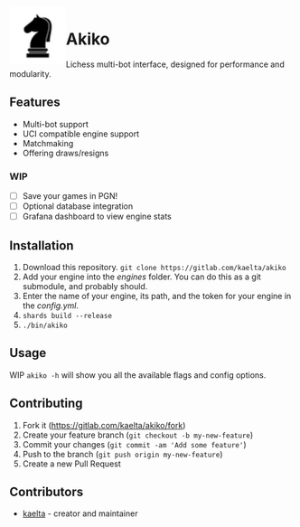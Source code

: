 <img align="left" width="100" padding-right="6px" height="100" src="./readme/logo.png">

# Akiko

Lichess multi-bot interface, designed for performance and modularity.

## Features

- Multi-bot support
- UCI compatible engine support
- Matchmaking
- Offering draws/resigns

### WIP

- [ ] Save your games in PGN!
- [ ] Optional database integration
- [ ] Grafana dashboard to view engine stats

## Installation

1. Download this repository. `git clone https://gitlab.com/kaelta/akiko`
2. Add your engine into the _engines_ folder. You can do this as a git submodule, and probably should.
3. Enter the name of your engine, its path, and the token for your engine in the _config.yml_.
4. `shards build --release`
5. `./bin/akiko`

## Usage

WIP
`akiko -h` will show you all the available flags and config options.

## Contributing

1. Fork it (<https://gitlab.com/kaelta/akiko/fork>)
2. Create your feature branch (`git checkout -b my-new-feature`)
3. Commit your changes (`git commit -am 'Add some feature'`)
4. Push to the branch (`git push origin my-new-feature`)
5. Create a new Pull Request

## Contributors

- [kaelta](https://gitlab.com/kaelta) - creator and maintainer
